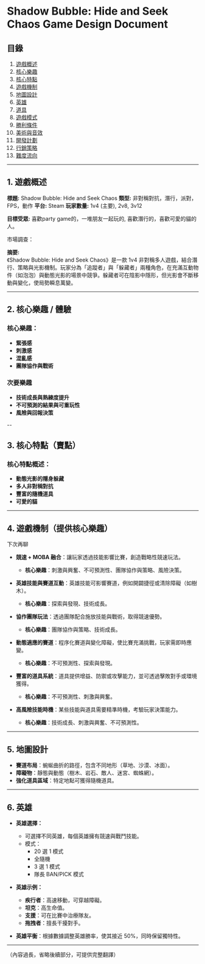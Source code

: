 # Shadow Bubble: Hide and Seek Chaos Game Design Document

## 目錄

1. [遊戲概述](#遊戲概述)
2. [核心樂趣](#核心樂趣與賣點)
3. [核心特點](#核心特點與賣點)
4. [遊戲機制](#提供核心樂趣的遊戲機制)
5. [地圖設計](#地圖設計)
6. [英雄](#英雄)
7. [道具](#道具)
8. [遊戲模式](#遊戲模式)
9. [勝利條件](#勝利條件)
10. [美術與音效](#美術與音效)
11. [開發計劃](#開發計劃)
12. [行銷策略](#行銷策略)
13. [難度流向](#難度流向)

---

## 1. 遊戲概述

**標題:** Shadow Bubble: Hide and Seek Chaos
**類型:** 非對稱對抗，潛行，派對，FPS，動作
**平台:** Steam
**玩家數量:** 1v4 (主要), 2v8, 3v12

**目標受眾:** 喜歡party game的，一堆朋友一起玩的, 喜歡潛行的，喜歡可愛的貓的人。


市場調查：

**摘要:**  
《Shadow Bubble: Hide and Seek Chaos》是一款 1v4 非對稱多人遊戲，結合潛行、策略與光影機制。玩家分為「追蹤者」與「躲藏者」兩種角色，在充滿互動物件（如泡泡）與動態光影的場景中競爭。躲藏者可在陰影中隱形，但光影會不斷移動與變化，使局勢瞬息萬變。

---

## 2. 核心樂趣 / 體驗

### 核心樂趣：
- **緊張感**
- **刺激感**
- **混亂感**
- **團隊協作與戰術**

### 次要樂趣
- **技術成長與熟練度提升**
- **不可預測的結果與可重玩性**
- **風險與回報決策**

--

## 3. 核心特點（賣點）

### 核心特點概述：
- **動態光影的隱身躲藏**
- **多人非對稱對抗**
- **豐富的隨機道具**
- **可愛的貓**

---

## 4. 遊戲機制（提供核心樂趣）
下次再聊


- **競速 + MOBA 融合**：讓玩家透過技能影響比賽，創造戰略性競速玩法。
  - **核心樂趣**：刺激與興奮、不可預測性、團隊協作與策略、風險決策。

- **英雄技能與賽道互動**：英雄技能可影響賽道，例如開闢捷徑或清除障礙（如樹木）。
  - **核心樂趣**：探索與發現、技術成長。

- **協作團隊玩法**：透過團隊配合施放技能與戰術，取得競速優勢。
  - **核心樂趣**：團隊協作與策略、技術成長。

- **動態適應的賽道**：程序化賽道與變化障礙，使比賽充滿挑戰，玩家需即時應變。
  - **核心樂趣**：不可預測性、探索與發現。

- **豐富的道具系統**：道具提供增益、防禦或攻擊能力，並可透過擊敗對手或環境獲得。
  - **核心樂趣**：不可預測性、刺激與興奮。

- **高風險技能時機**：某些技能與道具需要精準時機，考驗玩家決策能力。
  - **核心樂趣**：技術成長、刺激與興奮、不可預測性。

---

## 5. 地圖設計

- **賽道布局**：蜿蜒曲折的路徑，包含不同地形（草地、沙漠、冰面）。
- **障礙物**：靜態與動態（樹木、岩石、敵人、迷宮、蜘蛛網）。
- **強化道具區域**：特定地點可獲得隨機道具。

---

## 6. 英雄

- **英雄選擇：**
  - 可選擇不同英雄，每個英雄擁有競速與戰鬥技能。
  - 模式：
    - 20 選 1 模式
    - 全隨機
    - 3 選 1 模式
    - 隊長 BAN/PICK 模式

- **英雄示例：**
  - **疾行者**：高速移動，可穿越障礙。
  - **坦克**：高生命值。
  - **支援**：可在比賽中治療隊友。
  - **拖拽者**：擅長干擾對手。

- **英雄平衡**：根據數據調整英雄勝率，使其接近 50%，同時保留獨特性。

---

（內容過長，省略後續部分，可提供完整翻譯）

